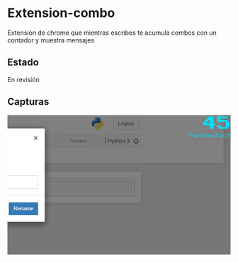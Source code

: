 # Extension-combo
Extensión de chrome que mientras escribes te acumula combos con un contador y muestra mensajes

## Estado
En revisión

## Capturas

![Extensión funcionando](./imgs/example.png)